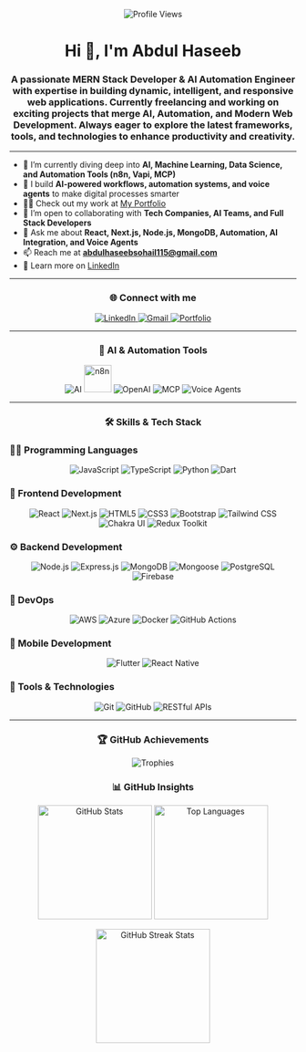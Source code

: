 <p align="center">
  <img src="https://komarev.com/ghpvc/?username=abdul-haseeb5786&label=Profile%20views&color=0e75b6&style=flat" alt="Profile Views" />
</p>

<h1 align="center">Hi 👋, I'm Abdul Haseeb</h1>
<h3 align="center">
  A passionate <b>MERN Stack Developer</b> & <b>AI Automation Engineer</b> with expertise in building dynamic, intelligent, and responsive web applications.  
  Currently freelancing and working on exciting projects that merge <b>AI</b>, <b>Automation</b>, and <b>Modern Web Development</b>.  
  Always eager to explore the latest frameworks, tools, and technologies to enhance productivity and creativity.
</h3>

---

- 🌱 I’m currently diving deep into **AI, Machine Learning, Data Science, and Automation Tools (n8n, Vapi, MCP)**  
- 🤖 I build **AI-powered workflows, automation systems, and voice agents** to make digital processes smarter  
- 👨‍💻 Check out my work at [My Portfolio](https://abdulhaseeb-portfolio.vercel.app/)  
- 👯 I’m open to collaborating with **Tech Companies, AI Teams, and Full Stack Developers**  
- 💬 Ask me about **React, Next.js, Node.js, MongoDB, Automation, AI Integration, and Voice Agents**  
- 📫 Reach me at **abdulhaseebsohail115@gmail.com**  
- 📄 Learn more on [LinkedIn](https://www.linkedin.com/in/abdul-haseeb200)

---

<h3 align="center">🌐 Connect with me</h3>

<p align="center">
  <a href="https://www.linkedin.com/in/abdul-haseeb200" target="_blank">
    <img src="https://img.icons8.com/ios-filled/50/0e76a8/linkedin.png" alt="LinkedIn" />
  </a>
  <a href="mailto:abdulhaseebsohail115@gmail.com" target="_blank">
    <img src="https://img.icons8.com/ios-filled/50/EA4335/gmail.png" alt="Gmail" />
  </a>
  <a href="https://abdulhaseeb-portfolio.vercel.app/" target="_blank">
    <img src="https://img.icons8.com/ios-filled/50/0078D7/domain.png" alt="Portfolio" />
  </a>
</p>

---

<h3 align="center">🧠 AI & Automation Tools</h3>
<p align="center">
  <img src="https://img.icons8.com/ios/50/ffffff/artificial-intelligence.png" title="AI" />
  <img src="https://avatars.githubusercontent.com/u/45487711?s=200&v=4" height="48" width="48" title="n8n" />
  <img src="https://img.icons8.com/ios-filled/50/00C3FF/chatgpt.png" title="OpenAI" />
  <img src="https://img.icons8.com/?size=50&id=pUf6Ty49x4KC&format=png&color=000000" title="MCP" />
  <img src="https://img.icons8.com/ios/50/00C3FF/microphone.png" title="Voice Agents" />
</p>

---

<h3 align="center">🛠 Skills & Tech Stack</h3>

### 👨‍💻 Programming Languages
<p align="center">
  <img src="https://img.icons8.com/fluency/48/javascript.png" title="JavaScript" />
  <img src="https://img.icons8.com/fluency/48/typescript.png" title="TypeScript" />
  <img src="https://img.icons8.com/fluency/48/python.png" title="Python" />
  <img src="https://img.icons8.com/color/48/dart.png" title="Dart" />
</p>

### 🎨 Frontend Development
<p align="center">
  <img src="https://img.icons8.com/office/48/react.png" title="React" />
  <img src="https://img.icons8.com/color/48/nextjs.png" title="Next.js" />
  <img src="https://img.icons8.com/fluency/48/html-5.png" title="HTML5" />
  <img src="https://img.icons8.com/fluency/48/css3.png" title="CSS3" />
  <img src="https://img.icons8.com/fluency/48/bootstrap.png" title="Bootstrap" />
  <img src="https://img.icons8.com/?size=48&id=x7XMNGh2vdqA&format=png" title="Tailwind CSS" />
  <img src="https://img.icons8.com/?size=48&id=r9QJ0VFFrn7T&format=png&color=000000" title="Chakra UI" />
  <img src="https://img.icons8.com/color/48/redux.png" title="Redux Toolkit" />
</p>

### ⚙️ Backend Development
<p align="center">
  <img src="https://img.icons8.com/color/48/nodejs.png" title="Node.js" />
  <img src="https://img.icons8.com/fluency/48/express-js.png" title="Express.js" />
  <img src="https://img.icons8.com/color/48/mongodb.png" title="MongoDB" />
  <img src="https://img.icons8.com/color/48/mongoose.png" title="Mongoose" />
  <img src="https://img.icons8.com/color/48/postgreesql.png" title="PostgreSQL" />
  <img src="https://img.icons8.com/color/48/firebase.png" title="Firebase" />
</p>

### 🚀 DevOps
<p align="center">
  <img src="https://img.icons8.com/color/48/amazon-web-services.png" title="AWS" />
  <img src="https://img.icons8.com/color/48/azure-1.png" title="Azure" />
  <img src="https://img.icons8.com/color/48/docker.png" title="Docker" />
  <img src="https://img.icons8.com/fluency/48/github.png" title="GitHub Actions" />
</p>

### 📱 Mobile Development
<p align="center">
  <img src="https://img.icons8.com/color/48/flutter.png" title="Flutter" />
  <img src="https://img.icons8.com/color/48/react-native.png" title="React Native" />
</p>

### 🔧 Tools & Technologies
<p align="center">
  <img src="https://img.icons8.com/color/48/git.png" title="Git" />
  <img src="https://img.icons8.com/fluency/48/github.png" title="GitHub" />
  <img src="https://img.icons8.com/color/48/api.png" title="RESTful APIs" />
</p>

---

<h3 align="center">🏆 GitHub Achievements</h3>
<p align="center">
  <img src="https://github-profile-trophy.vercel.app/?username=abdul-haseeb5786&theme=radical" alt="Trophies" />
</p>

<h3 align="center">📊 GitHub Insights</h3>

<p align="center">
  <img 
    src="https://github-readme-stats.vercel.app/api?username=abdul-haseeb5786&show_icons=true&hide_border=true&bg_color=000000&title_color=FFD700&text_color=C0C0C0&icon_color=FFD700" 
    alt="GitHub Stats" 
    height="200px"
  />
  <img 
  src="https://github-readme-stats.vercel.app/api/top-langs/?username=abdul-haseeb5786&layout=compact&hide_border=true&langs_count=10&bg_color=000000&title_color=FFD700&text_color=C0C0C0&icon_color=FFD700" 
  alt="Top Languages" 
  height="200px"
/>
</p>

<p align="center">
  <img 
    src="https://github-readme-streak-stats.herokuapp.com/?user=abdul-haseeb5786&count_private=true&include_all_commits=true&hide_border=true&background=000000&stroke=FFD700&ring=FFD700&fire=FFD700&currStreakNum=C0C0C0&sideNums=C0C0C0&currStreakLabel=FFD700&sideLabels=FFD700&dates=C0C0C0&cache_seconds=3600" 
    alt="GitHub Streak Stats" 
    height="200px"
  />
</p>
